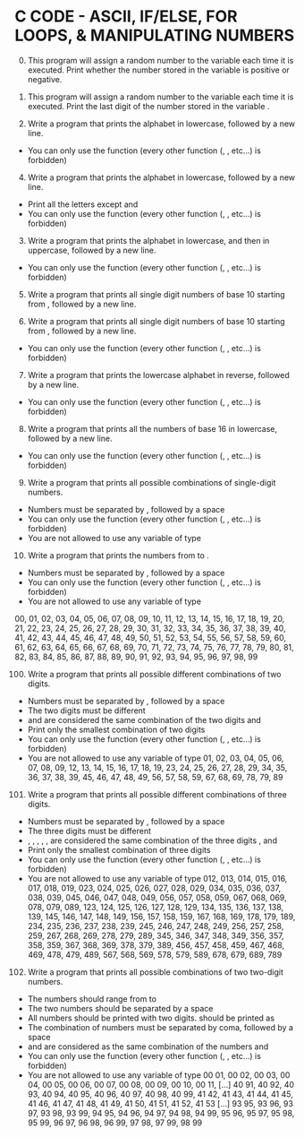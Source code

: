 # C CODE - ASCII, IF/ELSE, FOR LOOPS, & MANIPULATING NUMBERS

0. This program will assign a random number to the variable  each time it is
executed. Print whether the number stored in the variable  is positive or negative.

1. This program will assign a random number to the variable  each time it is
executed. Print the last digit of the number stored in the variable .

2. Write a program that prints the alphabet in lowercase, followed by a new line.

  * You can only use the  function (every other function (, , etc…) is forbidden)
  
4. Write a program that prints the alphabet in lowercase, followed by a new line.

  * Print all the letters except  and 
  * You can only use the  function (every other function (, , etc…) is forbidden)

3. Write a program that prints the alphabet in lowercase, and then in uppercase,
followed by a new line.

  * You can only use the  function (every other function (, , etc…) is forbidden)
 
5. Write a program that prints all single digit numbers of base 10 starting from
, followed by a new line.

6. Write a program that prints all single digit numbers of base 10 starting from
, followed by a new line.

  * You can only use the  function (every other function (, , etc…) is forbidden)

7. Write a program that prints the lowercase alphabet in reverse, followed by a
new line.

  * You can only use the  function (every other function (, , etc…) is forbidden)
  
8. Write a program that prints all the numbers of base 16 in lowercase, followed
by a new line.

  * You can only use the  function (every other function (, , etc…) is forbidden)
  
9. Write a program that prints all possible combinations of single-digit numbers.

  * Numbers must be separated by , followed by a space
  * You can only use the  function (every other function (, , etc…) is forbidden)
  * You are not allowed to use any variable of type 

10. Write a program that prints the numbers from  to .

  * Numbers must be separated by , followed by a space
  * You can only use the  function (every other function (, , etc…) is forbidden)
  * You are not allowed to use any variable of type 
  
00, 01, 02, 03, 04, 05, 06, 07, 08, 09, 10, 11, 12, 13, 14, 15, 16, 17, 18, 19, 20, 21, 22, 23, 24, 25, 26, 27, 28, 29, 30, 31, 32, 33, 34, 35, 36, 37, 38, 39, 40, 41, 42, 43, 44, 45, 46, 47, 48, 49, 50, 51, 52, 53, 54, 55, 56, 57, 58, 59, 60, 61, 62, 63, 64, 65, 66, 67, 68, 69, 70, 71, 72, 73, 74, 75, 76, 77, 78, 79, 80, 81, 82, 83, 84, 85, 86, 87, 88, 89, 90, 91, 92, 93, 94, 95, 96, 97, 98, 99

100. Write a program that prints all possible different combinations of two digits.

  * Numbers must be separated by , followed by a space
  * The two digits must be different
  *  and  are considered the same combination of the two digits  and 
  * Print only the smallest combination of two digits
  * You can only use the  function (every other function (, , etc…) is forbidden)
  * You are not allowed to use any variable of type 
01, 02, 03, 04, 05, 06, 07, 08, 09, 12, 13, 14, 15, 16, 17, 18, 19, 23, 24, 25, 26, 27, 28, 29, 34, 35, 36, 37, 38, 39, 45, 46, 47, 48, 49, 56, 57, 58, 59, 67, 68, 69, 78, 79, 89

101. Write a program that prints all possible different combinations of three
digits.

  * Numbers must be separated by , followed by a space
  * The three digits must be different
  * , , , , ,  are considered the same combination of the three digits ,  and 
  * Print only the smallest combination of three digits
  * You can only use the  function (every other function (, , etc…) is forbidden)
  * You are not allowed to use any variable of type 
012, 013, 014, 015, 016, 017, 018, 019, 023, 024, 025, 026, 027, 028, 029, 034, 035, 036, 037, 038, 039, 045, 046, 047, 048, 049, 056, 057, 058, 059, 067, 068, 069, 078, 079, 089, 123, 124, 125, 126, 127, 128, 129, 134, 135, 136, 137, 138, 139, 145, 146, 147, 148, 149, 156, 157, 158, 159, 167, 168, 169, 178, 179, 189, 234, 235, 236, 237, 238, 239, 245, 246, 247, 248, 249, 256, 257, 258, 259, 267, 268, 269, 278, 279, 289, 345, 346, 347, 348, 349, 356, 357, 358, 359, 367, 368, 369, 378, 379, 389, 456, 457, 458, 459, 467, 468, 469, 478, 479, 489, 567, 568, 569, 578, 579, 589, 678, 679, 689, 789

102. Write a program that prints all possible combinations of two two-digit
numbers.

  * The numbers should range from  to 
  * The two numbers should be separated by a space
  * All numbers should be printed with two digits.  should be printed as 
  * The combination of numbers must be separated by coma, followed by a space
  *  and  are considered as the same combination of the numbers  and 
  * You can only use the  function (every other function (, , etc…) is forbidden)
  * You are not allowed to use any variable of type 
00 01, 00 02, 00 03, 00 04, 00 05, 00 06, 00 07, 00 08, 00 09, 00 10, 00 11, [...] 40 91, 40 92, 40 93, 40 94, 40 95, 40 96, 40 97, 40 98, 40 99, 41 42, 41 43, 41 44, 41 45, 41 46, 41 47, 41 48, 41 49, 41 50, 41 51, 41 52, 41 53 [...] 93 95, 93 96, 93 97, 93 98, 93 99, 94 95, 94 96, 94 97, 94 98, 94 99, 95 96, 95 97, 95 98, 95 99, 96 97, 96 98, 96 99, 97 98, 97 99, 98 99
